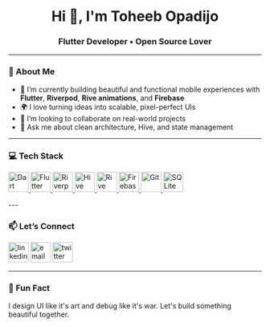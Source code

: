 <h1 align="center">Hi 👋, I'm Toheeb Opadijo</h1>
<h3 align="center">Flutter Developer • Open Source Lover</h3>

---

### 🧠 About Me

- 🔭 I’m currently building beautiful and functional mobile experiences with **Flutter**, **Riverpod**, **Rive animations**, and **Firebase**
- 🌍 I love turning ideas into scalable, pixel-perfect UIs
- 🤝 I’m looking to collaborate on real-world projects
- 💬 Ask me about clean architecture, Hive, and state management

---

### 💻 Tech Stack

<p align="left"> <a href="https://dart.dev" target="_blank" rel="noreferrer"> <img src="https://www.vectorlogo.zone/logos/dartlang/dartlang-icon.svg" alt="Dart" width="40" height="40"/> </a> <a href="https://flutter.dev" target="_blank" rel="noreferrer"> <img src="https://www.vectorlogo.zone/logos/flutterio/flutterio-icon.svg" alt="Flutter" width="40" height="40"/> </a> <a href="https://pub.dev/packages/riverpod" target="_blank" rel="noreferrer"> <img src="https://raw.githubusercontent.com/Toyyibolo/hosted-assets/main/logos/riverpod.png" alt="Riverpod" width="40" height="40"/> </a> <a href="https://pub.dev/packages/hive" target="_blank" rel="noreferrer"> <img src="https://raw.githubusercontent.com/Toyyibolo/hosted-assets/main/logos/hive.png" alt="Hive" width="40" height="40"/> </a> <a href="https://rive.app/" target="_blank" rel="noreferrer"> <img src="https://raw.githubusercontent.com/Toyyibolo/hosted-assets/main/logos/rive.png" alt="Rive" width="40" height="40"/> </a> <a href="https://firebase.google.com/" target="_blank" rel="noreferrer"> <img src="https://www.vectorlogo.zone/logos/firebase/firebase-icon.svg" alt="Firebase" width="40" height="40"/> </a> <a href="https://git-scm.com/" target="_blank" rel="noreferrer"> <img src="https://www.vectorlogo.zone/logos/git-scm/git-scm-icon.svg" alt="Git" width="40" height="40"/> </a> <a href="https://www.sqlite.org/index.html" target="_blank" rel="noreferrer"> <img src="https://www.vectorlogo.zone/logos/sqlite/sqlite-icon.svg" alt="SQLite" width="40" height="40"/> </a> </p>
---


### 📫 Let’s Connect

<p align="left">
  <a href="www.linkedin.com/in/opadijo-toheeb-790469247" target="_blank"><img src="https://www.vectorlogo.zone/logos/linkedin/linkedin-icon.svg" alt="linkedin" width="40" height="40"/></a>
  <a href="mailto:adekunleopadijo@gmail.com"><img src="https://cdn-icons-png.flaticon.com/512/732/732200.png" alt="email" width="40" height="40"/></a>
  <a href="https://x.com/onedakes" target="_blank"><img src="https://www.vectorlogo.zone/logos/twitter/twitter-icon.svg" alt="twitter" width="40" height="40"/></a>
</p>

---

### 🧠 Fun Fact  
I design UI like it's art and debug like it's war. Let's build something beautiful together.

